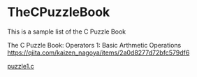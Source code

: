 # TheCPuzzleBook
This is a sample list of the C Puzzle Book

The C Puzzle Book: Operators 1: Basic Arthmetic Operations
https://qiita.com/kaizen_nagoya/items/2a0d8277d72bfc579df6

[puzzle1.c
](https://github.com/kaizen-nagoya/TheCPuzzleBook/blob/main/puzzle1.c)
